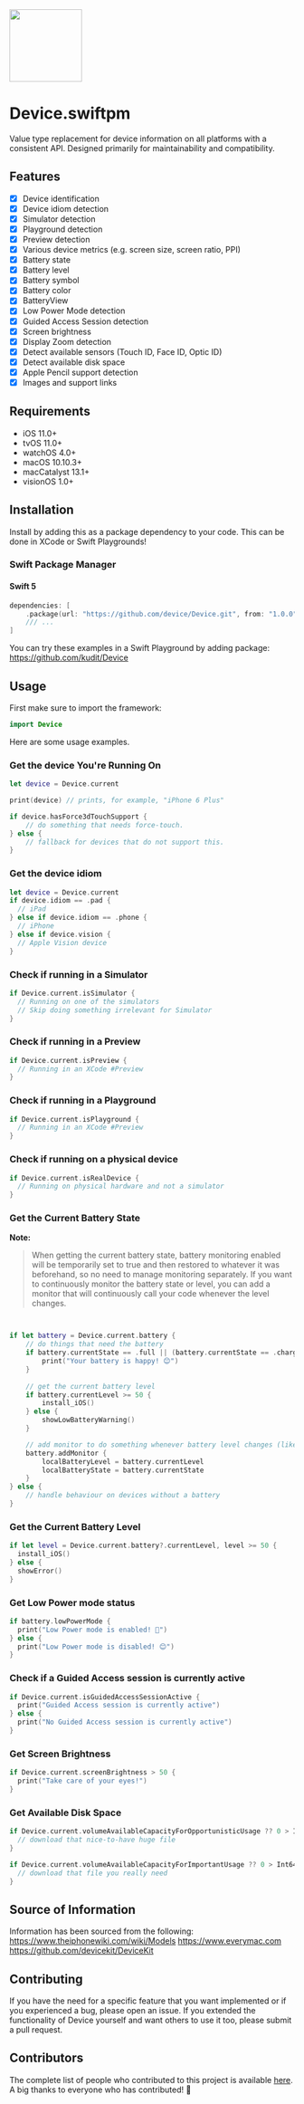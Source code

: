 <img src="/Development/Assets.xcassets/AppIcon.appiconset/Icon%20Design.1024.png" height="128">

# Device.swiftpm
Value type replacement for device information on all platforms with a consistent API.  Designed primarily for maintainability and compatibility.

## Features

- [x] Device identification
- [x] Device idiom detection
- [x] Simulator detection
- [x] Playground detection
- [x] Preview detection
- [x] Various device metrics (e.g. screen size, screen ratio, PPI)
- [x] Battery state
- [x] Battery level
- [x] Battery symbol
- [x] Battery color
- [x] BatteryView
- [x] Low Power Mode detection
- [x] Guided Access Session detection
- [x] Screen brightness
- [x] Display Zoom detection
- [x] Detect available sensors (Touch ID, Face ID, Optic ID)
- [x] Detect available disk space
- [x] Apple Pencil support detection
- [x] Images and support links

## Requirements

- iOS 11.0+
- tvOS 11.0+
- watchOS 4.0+
- macOS 10.10.3+
- macCatalyst 13.1+
- visionOS 1.0+

## Installation
Install by adding this as a package dependency to your code.  This can be done in XCode or Swift Playgrounds!

### Swift Package Manager

#### Swift 5
```swift
dependencies: [
    .package(url: "https://github.com/device/Device.git", from: "1.0.0"),
    /// ...
]
```

You can try these examples in a Swift Playground by adding package: https://github.com/kudit/Device

## Usage
First make sure to import the framework:
```swift
import Device
```

Here are some usage examples.

### Get the device You're Running On
```swift
let device = Device.current

print(device) // prints, for example, "iPhone 6 Plus"

if device.hasForce3dTouchSupport {
    // do something that needs force-touch.
} else {
    // fallback for devices that do not support this.
}
```

### Get the device idiom
```swift
let device = Device.current
if device.idiom == .pad {
  // iPad
} else if device.idiom == .phone {
  // iPhone
} else if device.vision {
  // Apple Vision device
}
```

### Check if running in a Simulator
```swift
if Device.current.isSimulator {
  // Running on one of the simulators
  // Skip doing something irrelevant for Simulator
} 
```

### Check if running in a Preview
```swift
if Device.current.isPreview {
  // Running in an XCode #Preview
} 
```

### Check if running in a Playground
```swift
if Device.current.isPlayground {
  // Running in an XCode #Preview
} 
```

### Check if running on a physical device
```swift
if Device.current.isRealDevice {
  // Running on physical hardware and not a simulator
} 
```

### Get the Current Battery State
**Note:**

> When getting the current battery state, battery monitoring enabled will be temporarily set to true and then restored to whatever it was beforehand, so no need to manage monitoring separately.  If you want to continuously monitor the battery state or level, you can add a monitor that will continuously call your code whenever the level changes.

```swift


if let battery = Device.current.battery {
    // do things that need the battery
    if battery.currentState == .full || (battery.currentState == .charging && battery.currentLevel >= 75) {
        print("Your battery is happy! 😊")
    }
    
    // get the current battery level
    if battery.currentLevel >= 50 {
        install_iOS()
    } else {
        showLowBatteryWarning()
    }

    // add monitor to do something whenever battery level changes (like updating UI)
    battery.addMonitor {
        localBatteryLevel = battery.currentLevel
        localBatteryState = battery.currentState
    }
} else {
    // handle behaviour on devices without a battery
}
```

### Get the Current Battery Level
```swift
if let level = Device.current.battery?.currentLevel, level >= 50 {
  install_iOS()
} else {
  showError()
}
```

### Get Low Power mode status
```swift
if battery.lowPowerMode {
  print("Low Power mode is enabled! 🔋")
} else {
  print("Low Power mode is disabled! 😊")
}
```

### Check if a Guided Access session is currently active
```swift
if Device.current.isGuidedAccessSessionActive {
  print("Guided Access session is currently active")
} else {
  print("No Guided Access session is currently active")
}
```

### Get Screen Brightness
```swift
if Device.current.screenBrightness > 50 {
  print("Take care of your eyes!")
}
```

### Get Available Disk Space
```swift
if Device.current.volumeAvailableCapacityForOpportunisticUsage ?? 0 > Int64(1_000_000) {
  // download that nice-to-have huge file
}

if Device.current.volumeAvailableCapacityForImportantUsage ?? 0 > Int64(1_000) {
  // download that file you really need
}
```

## Source of Information
Information has been sourced from the following:
https://www.theiphonewiki.com/wiki/Models
https://www.everymac.com
https://github.com/devicekit/DeviceKit

## Contributing
If you have the need for a specific feature that you want implemented or if you experienced a bug, please open an issue.
If you extended the functionality of Device yourself and want others to use it too, please submit a pull request.

## Contributors
The complete list of people who contributed to this project is available [here](https://github.com/device/Device/graphs/contributors).
A big thanks to everyone who has contributed! 🙏
